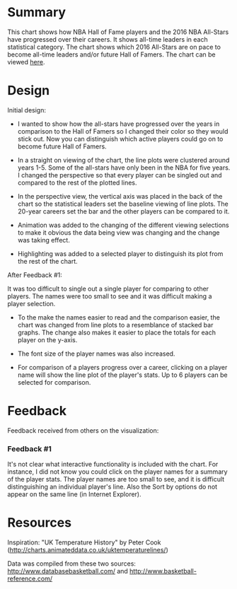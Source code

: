 # Summary
This chart shows how NBA Hall of Fame players and the 2016 NBA All-Stars have
progressed over their careers. It shows all-time leaders in each statistical
category. The chart shows which 2016 All-Stars are on pace to become all-time
leaders and/or future Hall of Famers. The chart can be viewed [here](https://wjenkins3.github.io/udacity-nanodegree/data-viz/).

# Design 
Initial design:

- I wanted to show how the all-stars have progressed over the years in comparison
to the Hall of Famers so I changed their color so they would stick out. Now you can
distinguish which active players could go on to become future Hall of Famers.

- In a straight on viewing of the chart, the line plots were clustered around years
1-5. Some of the all-stars have only been in the NBA for five years. I changed the
perspective so that every player can be singled out and compared to the rest of the
plotted lines.

- In the perspective view, the vertical axis was placed in the back of the chart so the
statistical leaders set the baseline viewing of line plots. The 20-year careers set the
bar and the other players can be compared to it.

- Animation was added to the changing of the different viewing selections to make it
obvious the data being view was changing and the change was taking effect.

- Highlighting was added to a selected player to distinguish its plot from the rest of the chart.

After Feedback #1:

It was too difficult to single out a single player for comparing to other players. The
names were too small to see and it was difficult making a player selection.

- To the make the names easier to read and the comparison easier, the chart was changed
from line plots to a resemblance of stacked bar graphs. The change also makes it easier to place the
totals for each player on the y-axis.

- The font size of the player names was also increased.

- For comparison of a players progress over a career, clicking on a player name will show
the line plot of the player's stats. Up to 6 players can be selected for comparison.

# Feedback
Feedback received from others on the visualization:

### Feedback #1
It's not clear what interactive functionality is included with the chart. For instance, I
did not know you could click on the player names for a summary of the player stats. The
player names are too small to see, and it is difficult distinguishing an individual
player's line. Also the Sort by options do not appear on the same line (in Internet
Explorer).

# Resources
Inspiration: "UK Temperature History" by Peter Cook
(http://charts.animateddata.co.uk/uktemperaturelines/)

Data was compiled from these two sources: http://www.databasebasketball.com/ and
http://www.basketball-reference.com/
